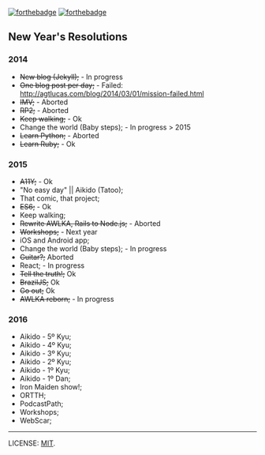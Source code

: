 [![forthebadge](http://forthebadge.com/images/badges/uses-badges.svg)](http://forthebadge.com) [![forthebadge](http://forthebadge.com/images/badges/uses-git.svg)](http://forthebadge.com)

## New Year's Resolutions

### 2014

* ~~New blog (Jekyll);~~ - In progress
* ~~One blog post per day;~~ - Failed: http://agtlucas.com/blog/2014/03/01/mission-failed.html
* ~~IMV;~~ - Aborted
* ~~RP2;~~ - Aborted
* ~~Keep walking;~~ - Ok
* Change the world (Baby steps); - In progress > 2015
* ~~Learn Python;~~ - Aborted
* ~~Learn Ruby;~~ - Ok

### 2015

* ~~A11Y;~~ - Ok
* "No easy day" || Aikido (Tatoo);
* That comic, that project;
* ~~ES6;~~ - Ok
* Keep walking;
* ~~Rewrite AWLKA, Rails to Node.js;~~ - Aborted
* ~~Workshops;~~ - Next year
* iOS and Android app;
* Change the world (Baby steps); - In progress
* ~~Guitar?;~~ Aborted
* React; - In progress
* ~~Tell the truth!;~~ Ok
* ~~BrazilJS;~~ Ok
* ~~Go out;~~ Ok
* ~~AWLKA reborn;~~ - In progress

### 2016

* Aikido - 5º Kyu;
* Aikido - 4º Kyu;
* Aikido - 3º Kyu;
* Aikido - 2º Kyu;
* Aikido - 1º Kyu;
* Aikido - 1º Dan;
* Iron Maiden show!;
* ORTTH;
* PodcastPath;
* Workshops;
* WebScar;

---

LICENSE: [MIT](http://mit.lucas.ninja).
